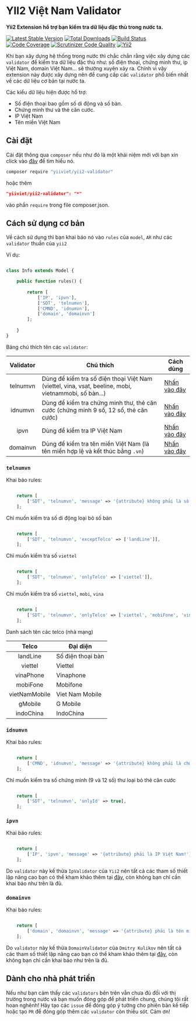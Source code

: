 # YII2 Việt Nam Validator
**Yii2 Extension hổ trợ bạn kiểm tra dữ liệu đặc thù trong nước ta.**

[![Latest Stable Version](https://poser.pugx.org/yiiviet/yii2-validator/v/stable)](https://packagist.org/packages/yiiviet/yii2-validator)
[![Total Downloads](https://poser.pugx.org/yiiviet/yii2-validator/downloads)](https://packagist.org/packages/yiiviet/yii2-validator)
[![Build Status](https://travis-ci.org/yiiviet/yii2-validator.svg?branch=master)](https://travis-ci.org/yiiviet/yii2-validator)
[![Code Coverage](https://scrutinizer-ci.com/g/yiiviet/yii2-validator/badges/coverage.png?b=master)](https://scrutinizer-ci.com/g/yiiviet/yii2-validator/?branch=master)
[![Scrutinizer Code Quality](https://scrutinizer-ci.com/g/yiiviet/yii2-validator/badges/quality-score.png?b=master)](https://scrutinizer-ci.com/g/yiiviet/yii2-validator/?branch=master)
[![Yii2](https://img.shields.io/badge/Powered_by-Yii_Framework-green.svg?style=flat)](http://www.yiiframework.com/)

Khi bạn xây dựng hệ thống trong nước thì chắc chắn rằng việc xây dựng các `validator` để kiểm tra dữ liệu
đặc thù như: số điện thoại, chứng minh thư, ip Việt Nam, domain Việt Nam... sẽ thường xuyên xảy ra. 
Chính vì vậy extension này được xây dựng nên để cung cấp các `validator` phổ biến nhất về các dữ liệu
cơ bản tại nước ta.


Các kiểu dữ liệu hiện được hổ trợ:

* Số điện thoại bao gồm số di động và số bàn.
* Chứng minh thư và thẻ căn cước.
* IP Việt Nam
* Tên miền Việt Nam


## Cài đặt

Cài đặt thông qua `composer` nếu như đó là một khái niệm mới với bạn xin click vào 
[đây](http://getcomposer.org/download/) để tìm hiểu nó.

```sh
composer require "yiiviet/yii2-validator"
```

hoặc thêm

```json
"yiiviet/yii2-validator": "*"
```

vào phần `require` trong file composer.json.

## Cách sử dụng cơ bản

Về cách sử dụng thì bạn khai báo nó vào `rules` của `model`, `AR` như các `validator`
thuần của `yii2`


Ví dụ:

```php

class Info extends Model {

    public function rules() {
    
        return [
            ['IP', 'ipvn'],
            ['SDT', 'telnumvn'],
            ['CMND', 'idnumvn'],
            ['domain', 'domainvn']
        ];
    
    }
}
```

Bảng chú thích tên các `validator`:

| Validator | Chú thích | Cách dùng |
| :--------: | ---------- | -------- |
| telnumvn | Dùng để kiểm tra số điện thoại Việt Nam (viettel, vina, vsat, beeline, mobi, vietnammobi, số bàn...) | [Nhấn vào đây](#telnumvn)
| idnumvn | Dùng để kiểm tra chứng minh thư, thẻ căn cước (chứng minh 9 số, 12 số, thẻ căn cước) | [Nhấn vào đây](#idnumvn)
| ipvn | Dùng để kiểm tra IP Việt Nam | [Nhấn vào đây](#ipvn)
| domainvn | Dùng để kiểm tra tên miền Việt Nam (là tên miền hợp lệ và kết thúc bằng `.vn`) | [Nhấn vào đây](#domainvn)

### `telnumvn`

Khai báo rules:

```php

    return [
        ['SDT', 'telnumvn', 'message' => '{attribute} không phải là số điện thoại Việt Nam'],
    ];

```

Chỉ muốn kiểm tra số di động loại bỏ số bàn

```php

    return [
        ['SDT', 'telnumvn', 'exceptTelco' => ['landLine']],
    ];

```

Chỉ muốn kiểm tra số `viettel`

```php

    return [
        ['SDT', 'telnumvn', 'onlyTelco' => ['viettel']],
    ];

```

Chỉ muốn kiểm tra số `viettel`, `mobi`, `vina`

```php

    return [
        ['SDT', 'telnumvn', 'onlyTelco' => ['viettel', 'mobiFone', 'vinaPhone']],
    ];

```

Danh sách tên các telco (nhà mạng)

| Telco | Đại diện | 
| :--------: | ---------- |
| landLine | Số điện thoại bàn | 
| viettel | Viettel |
| vinaPhone | Vinaphone | 
| mobiFone | Mobifone |
| vietNamMobile | Viet Nam Mobile |
| gMobile | G Mobile |
| indoChina | IndoChina |

### `idnumvn`

Khai báo rules:

```php

    return [
        ['CMND', 'idnumvn', 'message' => '{attribute} không phải là chứng minh thư Việt Nam'],
    ];

```

Chỉ muốn kiểm tra số chứng minh (9 và 12 số) thư loại bỏ thẻ căn cước

```php

    return [
        ['SDT', 'telnumvn', 'onlyId' => true],
    ];

```

### `ipvn`

Khai báo rules:

```php

    return [
        ['IP', 'ipvn', 'message' => '{attribute} phải là IP Việt Nam!'],
    ];

```

Do `validator` này kế thừa `IpValidator` của `Yii2` nên tất cả các tham số thiết lập nâng cao
bạn có thể kham khảo thêm tại [đây](https://www.yiiframework.com/doc/guide/2.0/en/tutorial-core-validators#ip), còn không bạn chỉ cần khai báo như trên là đủ.

### `domainvn`


Khai báo rules:

```php

    return [
        ['domain', 'domainvn', 'message' => '{attribute} phải là tên miền Việt Nam!'],
    ];

```

Do `validator` này kế thừa `DomainValidator` của `Dmitry Kulikov` nên tất cả các tham số thiết lập nâng cao
bạn có thể kham khảo thêm tại [đây](https://github.com/dmitry-kulikov/yii2-domain-validator), còn không bạn chỉ cần khai báo như trên là đủ.

## Dành cho nhà phát triển

Nếu như bạn cảm thấy các `validators` bên trên vẫn chưa đủ đối với thị trường trong nước và bạn muốn
đóng góp để phát triển chung, chúng tôi rất hoan nghênh! Hãy tạo các `issue` để đóng góp ý tưởng cho
phiên bản kế tiếp hoặc tạo `PR` để đóng góp thêm các `validator` còn thiếu sót. Cảm ơn!
